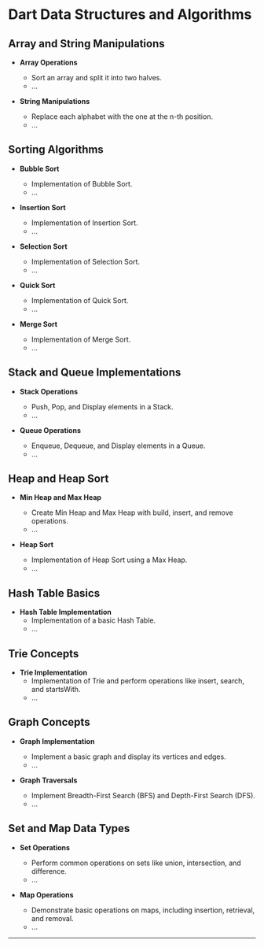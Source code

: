 # Dart Data Structures and Algorithms

## Array and String Manipulations

- **Array Operations**
  - Sort an array and split it into two halves.
  - ...

- **String Manipulations**
  - Replace each alphabet with the one at the n-th position.
  - ...

## Sorting Algorithms

- **Bubble Sort**
  - Implementation of Bubble Sort.
  - ...

- **Insertion Sort**
  - Implementation of Insertion Sort.
  - ...

- **Selection Sort**
  - Implementation of Selection Sort.
  - ...

- **Quick Sort**
  - Implementation of Quick Sort.
  - ...

- **Merge Sort**
  - Implementation of Merge Sort.
  - ...

## Stack and Queue Implementations

- **Stack Operations**
  - Push, Pop, and Display elements in a Stack.
  - ...

- **Queue Operations**
  - Enqueue, Dequeue, and Display elements in a Queue.
  - ...

## Heap and Heap Sort

- **Min Heap and Max Heap**
  - Create Min Heap and Max Heap with build, insert, and remove operations.
  - ...

- **Heap Sort**
  - Implementation of Heap Sort using a Max Heap.
  - ...

## Hash Table Basics

- **Hash Table Implementation**
  - Implementation of a basic Hash Table.
  - ...

## Trie Concepts

- **Trie Implementation**
  - Implementation of Trie and perform operations like insert, search, and startsWith.
  - ...

## Graph Concepts

- **Graph Implementation**
  - Implement a basic graph and display its vertices and edges.
  - ...

- **Graph Traversals**
  - Implement Breadth-First Search (BFS) and Depth-First Search (DFS).
  - ...

## Set and Map Data Types

- **Set Operations**
  - Perform common operations on sets like union, intersection, and difference.
  - ...

- **Map Operations**
  - Demonstrate basic operations on maps, including insertion, retrieval, and removal.
  - ...

---
